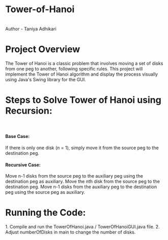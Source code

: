 # Tower-of-Hanoi
<br>
Author - Taniya Adhikari
<br>
<h1>Project Overview</h1>
The Tower of Hanoi is a classic problem that involves moving a set of disks from one peg to another, following specific rules. This project will implement the Tower of Hanoi algorithm and display the process visually using Java's Swing library for the GUI.
<br>
<h1>Steps to Solve Tower of Hanoi using Recursion:</h1>
<br>
<h4>Base Case:</h4>
If there is only one disk (n = 1), simply move it from the source peg to the destination peg.
<h4>Recursive Case:</h4>
Move n-1 disks from the source peg to the auxiliary peg using the destination peg as auxiliary.
Move the nth disk from the source peg to the destination peg.
Move n-1 disks from the auxiliary peg to the destination peg using the source peg as auxiliary.
<br>
<h1>Running the Code:</h1>
1. Compile and run the TowerOfHanoi.java / TowerOfHanoiGUI.java file.
2. Adjust numberOfDisks in main to change the number of disks.
